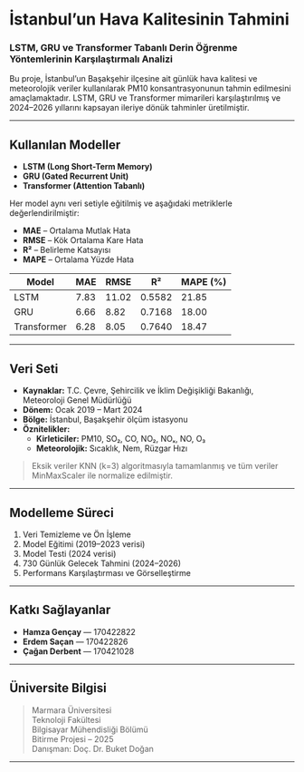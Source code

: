 # İstanbul’un Hava Kalitesinin Tahmini  
### LSTM, GRU ve Transformer Tabanlı Derin Öğrenme Yöntemlerinin Karşılaştırmalı Analizi

Bu proje, İstanbul’un Başakşehir ilçesine ait günlük hava kalitesi ve meteorolojik veriler kullanılarak PM10 konsantrasyonunun tahmin edilmesini amaçlamaktadır. LSTM, GRU ve Transformer mimarileri karşılaştırılmış ve 2024–2026 yıllarını kapsayan ileriye dönük tahminler üretilmiştir.

---

##  Kullanılan Modeller

- **LSTM (Long Short-Term Memory)**
- **GRU (Gated Recurrent Unit)**
- **Transformer (Attention Tabanlı)**

Her model aynı veri setiyle eğitilmiş ve aşağıdaki metriklerle değerlendirilmiştir:

- **MAE** – Ortalama Mutlak Hata  
- **RMSE** – Kök Ortalama Kare Hata  
- **R²** – Belirleme Katsayısı  
- **MAPE** – Ortalama Yüzde Hata  

| Model       | MAE  | RMSE | R²     | MAPE (%) |
|-------------|------|------|--------|-----------|
| LSTM        | 7.83 | 11.02| 0.5582 | 21.85     |
| GRU         | 6.66 | 8.82 | 0.7168 | 18.00     |
| Transformer | 6.28 | 8.05 | 0.7640 | 18.47     |

---

##  Veri Seti

- **Kaynaklar:** T.C. Çevre, Şehircilik ve İklim Değişikliği Bakanlığı, Meteoroloji Genel Müdürlüğü  
- **Dönem:** Ocak 2019 – Mart 2024  
- **Bölge:** İstanbul, Başakşehir ölçüm istasyonu  
- **Öznitelikler:**
  - **Kirleticiler:** PM10, SO₂, CO, NO₂, NOₓ, NO, O₃  
  - **Meteorolojik:** Sıcaklık, Nem, Rüzgar Hızı  

> Eksik veriler KNN (k=3) algoritmasıyla tamamlanmış ve tüm veriler MinMaxScaler ile normalize edilmiştir.

---

## Modelleme Süreci

1.  Veri Temizleme ve Ön İşleme  
2.  Model Eğitimi (2019–2023 verisi)  
3.  Model Testi (2024 verisi)  
4.  730 Günlük Gelecek Tahmini (2024–2026)  
5.  Performans Karşılaştırması ve Görselleştirme  

---

## Katkı Sağlayanlar

- **Hamza Gençay** — 170422822  
- **Erdem Saçan** — 170422826  
- **Çağan Derbent** — 170421028  

---

## Üniversite Bilgisi

> Marmara Üniversitesi  
> Teknoloji Fakültesi  
> Bilgisayar Mühendisliği Bölümü  
> Bitirme Projesi – 2025  
> Danışman: Doç. Dr. Buket Doğan

---
